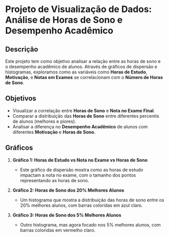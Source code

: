 # Projeto de Visualização de Dados: Análise de Horas de Sono e Desempenho Acadêmico

## Descrição

Este projeto tem como objetivo analisar a relação entre as horas de sono e o desempenho acadêmico de alunos. Através de gráficos de dispersão e histogramas, exploramos como as variáveis como **Horas de Estudo**, **Motivação**, e **Notas em Exames** se correlacionam com o **Número de Horas de Sono**.

## Objetivos

- Visualizar a correlação entre **Horas de Sono** e **Nota no Exame Final**.
- Comparar a distribuição das **Horas de Sono** entre diferentes percentis de alunos (melhores e piores).
- Analisar a diferença no **Desempenho Acadêmico** de alunos com diferentes **Motivação** e **Horas de Sono**.

## Gráficos

1. **Gráfico 1: Horas de Estudo vs Nota no Exame vs Horas de Sono**
   - Este gráfico de dispersão mostra como as horas de estudo impactam a nota no exame, com o tamanho dos pontos representando as horas de sono.
   
2. **Gráfico 2: Horas de Sono dos 20% Melhores Alunos**
   - Um histograma que mostra a distribuição das horas de sono entre os 20% melhores alunos, com barras coloridas em azul claro.
   
3. **Gráfico 3: Horas de Sono dos 5% Melhores Alunos**
   - Outro histograma, mas agora focado nos 5% melhores alunos, com barras coloridas em vermelho claro.

